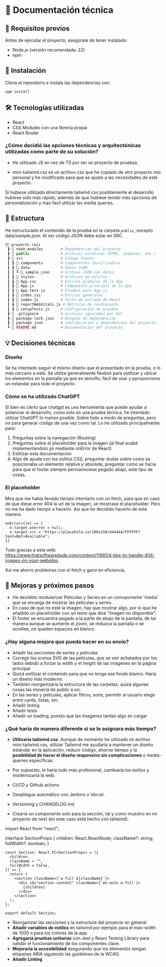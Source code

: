 # 📌 Documentación técnica

## 📌 Requisitos previos

Antes de ejecutar el proyecto, asegúrate de tener instalado:

- Node.js (versión recomendada: 22)
- npm

## 🚀 Instalación

Clona el repositorio e instala las dependencias con:

```bash
npm install
```

## 🛠️ Tecnologías utilizadas

- React
- CSS Modules con una librería propia
- React Router

### ¿Cómo decidió las opciones técnicas y arquitectónicas utilizadas como parte de su solución?

- He utilizado JS en vez de TS por ser un proyecto de pruebas.

- mini-tailwind.css es un archivo css que he copiado de otro proyecto mio personal y he modificado para que se ajuste a las necesidades de este proyecto.

Si hubiese utilizado directamente tailwind css posiblemente el desarrollo hubiese sido más rápido, además de que hubiese tenido más opciones de personalización y mas facil utilizar las media queries.

## 📂 Estructura

He estructurado el contenido de la prueba en la carpeta `public`, excepto data/sample.json. Al ser código JSON debe estar en SRC.

```php
📦 proyecto-raíz
 ┣ 📂 node_modules        # Dependencias del proyecto
 ┣ 📂 public              # Archivos estáticos (HTML, imágenes, etc.)
 ┣ 📂 src                 # Código fuente
 ┃ ┣ 📂 components        # Componentes reutilizables
 ┃ ┣ 📂 data              # Datos JSON
 ┃ ┃ ┗ 📜 sample.json     # Archivo JSON con datos
 ┃ ┣ 📂 styles            # Archivos de estilos
 ┃ ┣ 📜 App.css           # Estilos globales de la App
 ┃ ┣ 📜 App.js            # Componente principal de la App
 ┃ ┣ 📜 App.test.js       # Pruebas para App.js
 ┃ ┣ 📜 index.css         # Estilos generales
 ┃ ┣ 📜 index.js          # Punto de entrada de React
 ┃ ┣ 📜 reportWebVitals.js # Métricas de rendimiento
 ┃ ┣ 📜 setupTests.js     # Configuración de pruebas
 ┣ 📜 .gitignore          # Archivos ignorados por Git
 ┣ 📜 package-lock.json   # Bloqueo de dependencias
 ┣ 📜 package.json        # Configuración y dependencias del proyecto
 ┗ 📜 README.md           # Documentación del proyecto
```

## 💡 Decisiones técnicas

### Diseño

Se ha intentado seguir el mismo diseño que el presentado en la prueba, o lo más cercano a este. Se utiliza generalmente flexbox para estilizar y ubicar los elementos en la pantalla ya que es sencillo, fácil de usar y pproporciona un estandar para todo el proyecto.

### Cómo se ha utilizado ChatGPT

Si bien es cierto que chatgpt es una herramienta que puede ayudar a potenciar el desarrollo, como esto es una prueba técnica, he intentado utilizar ChatGPT lo menos posible. Sobre todo a modo de preguntas, pero no para generar código de una vez como tal. Lo he utilizado principalmente para:

1. Preguntas sobre la navegación (Routing)
2. Preguntas sobre el placeholder para la imagen (al final acabé implementandolo yo mediante onError de React)
3. Estilizar esta documentación
4. Algo de ayuda con los estilos CSS, preguntar dudas sobre como se posicionaba un elemento relative y absolute, preguntar como se hacía para que el footer siempre permaneciese pegado abajo, este tipo de cosas.

### El placeholder

Mira que me habia llevado tiempo intentarlo con un fetch, para que en caso de que diese error 404 la url de la imagen, se mostrase el placeholder. Pero no me ha dado tiempo a hacerlo. Así que he decidido hacerlo de esta manera.

```tsx
onError={(e) => {
  e.target.onerror = null;
  e.target.src = "https://placehold.co/100x150/444444/FFFFFF?text=Not+Available";
}}
```

Todo gracias a esta web: https://www.thatsoftwaredude.com/content/11661/4-tips-to-handle-404-images-on-your-websites

Así me ahorro problemas con el fetch y gano en eficiencia.

## 📌 Mejoras y próximos pasos

- He decidido modularizar Peliculas y Series en un comoponente 'media' que se encarga de mostrar las películas y series.
- En caso de que no esté la imagen, hay que mostrar algo, por lo que he añadido un placeholder con un texto que dice "Imagen no disponible".
- El footer se encuentra pegado a la parte de abajo de la pantalla, de tal manera aunque se aumente el zoom, se reduzca la pantalla o se scrollee, no queden espacios en blanco.

### ¿Hay alguna mejora que pueda hacer en su envío?

- Añadir las secciones de series y peliculas
- Corregir los iconos SVG de las películas, que se ven achatados por los lados debido a forzar la width y el height de las imágenes en la página principal
- Quizá estilizar el contenido para que no tenga ese fondo blanco. Haría un diseño más moderno.
- También reorganizaría la estructura de las carpetas, quizá algunas cosas las movería de public a src.
- En las series y películas, aplicar filtros, sorts, permitir al usuario elegir entre cards, listas, etc.
- Añadir linting
- Añadir tests
- Añadir un loading, puesto que las imagenes tardan algo en cargar

### ¿Qué haría de manera diferente si se le asignara más tiempo?

- **Utilizaría tailwind.css**. Aunque de momento he utilizado mi archivo mini-tailwind.css, utilizar Tailwind me ayudaría a mantener un diseño estándar en la aplicación, reducir código, ahorrar tiempo y la **posibilidad de hacer el diseño responsivo sin complicaciones** o media-queries específicas.

- Por supuesto, lo haría todo más profesional, cambiaría los estilos y modernizaría la web.

- CI/CD y Github actions

- Despliegue automático con Jenkins o Vercel.

- Versioning y CHANGELOG.md

- Crearía un componente solo para la sección, tal y como muestro en mi proyecto de next (en este caso está hecho con tailwind):

import React from "react";

interface SectionProps {
children: React.ReactNode;
className?: string;
fullWidth?: boolean;
}

```tsx
const Section: React.FC<SectionProps> = ({
  children,
  className = "",
  fullWidth = false,
}) => {
  return (
    <section className={`w-full ${className}`}>
      <div id="section-content" className={`mx-auto w-full`}>
        {children}
      </div>
    </section>
  );
};

export default Section;
```

- Reorganizar las secciones y la estructura del proyecto en general.
- **Añadir variables de estilos** en tailwind por ejemplo para el max-width de 1000 o para los colores de la app.
- **Agregaria pruebas unitarias** con Jest y React Testing Library para validar el funcionamiento de los componentes clave.
- **Mejoraría la accesibilidad** asegurando que los elementos tengan etiquetas ARIA siguiendo las guidelines de la WCAG.
- **Añadir Linting**
